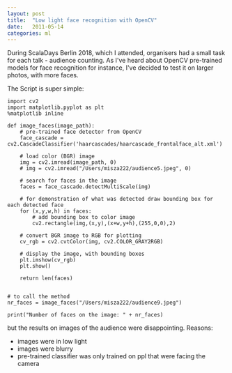 ```yaml
---
layout: post
title:  "Low light face recognition with OpenCV"
date:   2011-05-14
categories: ml
---
```


During ScalaDays Berlin 2018, which I attended, organisers had a small task for each talk - audience counting. As I've heard about OpenCV pre-trained models for face recognition for instance, I've decided to test it on larger photos, with more faces.

The Script is super simple:

```
import cv2             
import matplotlib.pyplot as plt                        
%matplotlib inline                               

def image_faces(image_path):
    # pre-trained face detector from OpenCV
    face_cascade = cv2.CascadeClassifier('haarcascades/haarcascade_frontalface_alt.xml')

    # load color (BGR) image
    img = cv2.imread(image_path, 0)
    # img = cv2.imread("/Users/misza222/audience5.jpeg", 0)

    # search for faces in the image
    faces = face_cascade.detectMultiScale(img)

    # for demonstration of what was detected draw bounding box for each detected face
    for (x,y,w,h) in faces:
        # add bounding box to color image
        cv2.rectangle(img,(x,y),(x+w,y+h),(255,0,0),2)

    # convert BGR image to RGB for plotting
    cv_rgb = cv2.cvtColor(img, cv2.COLOR_GRAY2RGB)

    # display the image, with bounding boxes
    plt.imshow(cv_rgb)
    plt.show()

    return len(faces)


# to call the method
nr_faces = image_faces("/Users/misza222/audience9.jpeg")

print("Number of faces on the image: " + nr_faces)
```

but the results on images of the audience were disappointing. Reasons:

 - images were in low light
 - images were blurry
 - pre-trained classifier was only trained on ppl that were facing the camera
